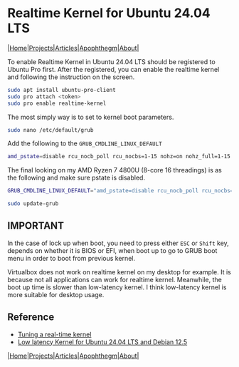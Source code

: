 # Realtime Kernel for Ubuntu 24.04 LTS

|[Home](/README.md)|[Projects](/projects.md)|[Articles](/articles.md)|[Apophthegm](/apophthegm.md)|[About](/about.md)|

To enable Realtime Kernel in Ubuntu 24.04 LTS should be registered to Ubuntu Pro first.  After the registered, you can enable the realtime kernel and following the instruction on the screen.

```bash
sudo apt install ubuntu-pro-client
sudo pro attach <token>
sudo pro enable realtime-kernel
```

The most simply way is to set to kernel boot parameters.

```bash
sudo nano /etc/default/grub
```

Add the following to the ```GRUB_CMDLINE_LINUX_DEFAULT```

```bash
amd_pstate=disable rcu_nocb_poll rcu_nocbs=1-15 nohz=on nohz_full=1-15 kthread_cpus=0 irqaffinity=0 isolcpus=managed_irq,domain,1-15
```

The final looking on my AMD Ryzen 7 4800U (8-core 16 threadings) is as the following and make sure pstate is disabled.
``` bash
GRUB_CMDLINE_LINUX_DEFAULT="amd_pstate=disable rcu_nocb_poll rcu_nocbs=1-15 nohz=on nohz_full=1-15 kthread_cpus=0 irqaffinity=0 isolcpus=managed_irq,domain,1-15 libata.force=noncq iommu.strict=1 iommu.passthrough=1 quiet splash"
```
```bash
sudo update-grub
```

## IMPORTANT 

In the case of lock up when boot, you need to press either ```ESC``` or ```Shift``` key, depends on whether it is BIOS or EFI, when boot up to go to GRUB boot menu in order to boot from previous kernel. 

Virtualbox does not work on realtime kernel on my desktop for example.  It is because not all applications can work for realtime kernel.  Meanwhile, the boot up time is slower than low-latency kernel.  I think low-latency kernel is more suitable for desktop usage.

## Reference

- [Tuning a real-time kernel](https://ubuntu.com/blog/real-time-kernel-tuning)  
- [Low latency Kernel for Ubuntu 24.04 LTS and Debian 12.5](/low_latency.md)

|[Home](/README.md)|[Projects](/projects.md)|[Articles](/articles.md)|[Apophthegm](/apophthegm.md)|[About](/about.md)|

